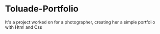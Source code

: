 # Toluade-Portfolio
It's a project worked on for a photographer, creating her a simple portfolio with Html and Css
